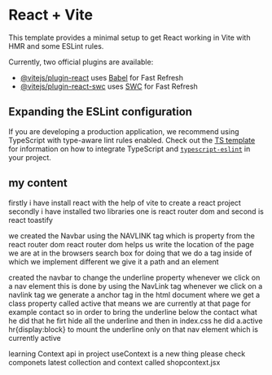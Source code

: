# React + Vite

This template provides a minimal setup to get React working in Vite with HMR and some ESLint rules.

Currently, two official plugins are available:

- [@vitejs/plugin-react](https://github.com/vitejs/vite-plugin-react/blob/main/packages/plugin-react) uses [Babel](https://babeljs.io/) for Fast Refresh
- [@vitejs/plugin-react-swc](https://github.com/vitejs/vite-plugin-react/blob/main/packages/plugin-react-swc) uses [SWC](https://swc.rs/) for Fast Refresh

## Expanding the ESLint configuration

If you are developing a production application, we recommend using TypeScript with type-aware lint rules enabled. Check out the [TS template](https://github.com/vitejs/vite/tree/main/packages/create-vite/template-react-ts) for information on how to integrate TypeScript and [`typescript-eslint`](https://typescript-eslint.io) in your project.


## my content 

firstly i have install react with the help of vite to create a react project 
secondly i have installed two libraries one is react router dom and second is react toastify

we created the Navbar using the NAVLINK tag which is property from the react router dom
react router dom helps us write the location of the page we are at in the browsers search box
for doing that we do a <Routers> tag inside of which we implement different <route> we give it a path and an element 


created the navbar to change the underline property whenever we click on a nav element 
this is done by using the NavLink tag whenever we click on a navlink tag we generate a anchor tag in the html document where we get a class property called active that means we are currently at that page for example contact so in order to bring the underline below the contact what he did that he firt hide all the underline and then in index.css he did a.active hr{display:block} to mount the underline only on that nav element which is currently active


learning Context api in project useContext is a new thing please check componets latest collection and context called shopcontext.jsx